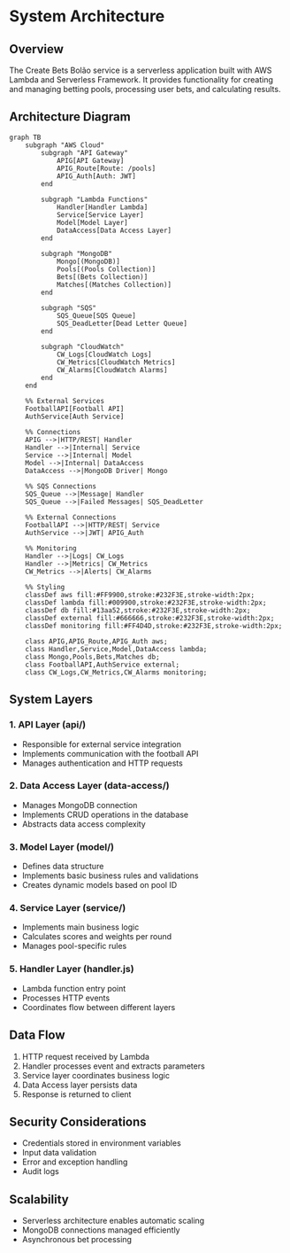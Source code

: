 # System Architecture

## Overview

The Create Bets Bolão service is a serverless application built with AWS Lambda and Serverless Framework. It provides functionality for creating and managing betting pools, processing user bets, and calculating results.

## Architecture Diagram

```mermaid
graph TB
    subgraph "AWS Cloud"
        subgraph "API Gateway"
            APIG[API Gateway]
            APIG_Route[Route: /pools]
            APIG_Auth[Auth: JWT]
        end

        subgraph "Lambda Functions"
            Handler[Handler Lambda]
            Service[Service Layer]
            Model[Model Layer]
            DataAccess[Data Access Layer]
        end

        subgraph "MongoDB"
            Mongo[(MongoDB)]
            Pools[(Pools Collection)]
            Bets[(Bets Collection)]
            Matches[(Matches Collection)]
        end

        subgraph "SQS"
            SQS_Queue[SQS Queue]
            SQS_DeadLetter[Dead Letter Queue]
        end

        subgraph "CloudWatch"
            CW_Logs[CloudWatch Logs]
            CW_Metrics[CloudWatch Metrics]
            CW_Alarms[CloudWatch Alarms]
        end
    end

    %% External Services
    FootballAPI[Football API]
    AuthService[Auth Service]

    %% Connections
    APIG -->|HTTP/REST| Handler
    Handler -->|Internal| Service
    Service -->|Internal| Model
    Model -->|Internal| DataAccess
    DataAccess -->|MongoDB Driver| Mongo
    
    %% SQS Connections
    SQS_Queue -->|Message| Handler
    SQS_Queue -->|Failed Messages| SQS_DeadLetter
    
    %% External Connections
    FootballAPI -->|HTTP/REST| Service
    AuthService -->|JWT| APIG_Auth
    
    %% Monitoring
    Handler -->|Logs| CW_Logs
    Handler -->|Metrics| CW_Metrics
    CW_Metrics -->|Alerts| CW_Alarms

    %% Styling
    classDef aws fill:#FF9900,stroke:#232F3E,stroke-width:2px;
    classDef lambda fill:#009900,stroke:#232F3E,stroke-width:2px;
    classDef db fill:#13aa52,stroke:#232F3E,stroke-width:2px;
    classDef external fill:#666666,stroke:#232F3E,stroke-width:2px;
    classDef monitoring fill:#FF4D4D,stroke:#232F3E,stroke-width:2px;

    class APIG,APIG_Route,APIG_Auth aws;
    class Handler,Service,Model,DataAccess lambda;
    class Mongo,Pools,Bets,Matches db;
    class FootballAPI,AuthService external;
    class CW_Logs,CW_Metrics,CW_Alarms monitoring;
```

## System Layers

### 1. API Layer (api/)
- Responsible for external service integration
- Implements communication with the football API
- Manages authentication and HTTP requests

### 2. Data Access Layer (data-access/)
- Manages MongoDB connection
- Implements CRUD operations in the database
- Abstracts data access complexity

### 3. Model Layer (model/)
- Defines data structure
- Implements basic business rules and validations
- Creates dynamic models based on pool ID

### 4. Service Layer (service/)
- Implements main business logic
- Calculates scores and weights per round
- Manages pool-specific rules

### 5. Handler Layer (handler.js)
- Lambda function entry point
- Processes HTTP events
- Coordinates flow between different layers

## Data Flow
1. HTTP request received by Lambda
2. Handler processes event and extracts parameters
3. Service layer coordinates business logic
4. Data Access layer persists data
5. Response is returned to client

## Security Considerations
- Credentials stored in environment variables
- Input data validation
- Error and exception handling
- Audit logs

## Scalability
- Serverless architecture enables automatic scaling
- MongoDB connections managed efficiently
- Asynchronous bet processing 